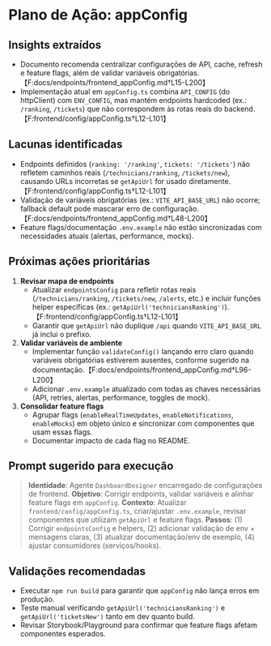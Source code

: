 # Plano de Ação: appConfig

## Insights extraídos
- Documento recomenda centralizar configurações de API, cache, refresh e feature flags, além de validar variáveis obrigatórias.【F:docs/endpoints/frontend_appConfig.md†L15-L200】
- Implementação atual em `appConfig.ts` combina `API_CONFIG` (do httpClient) com `ENV_CONFIG`, mas mantém endpoints hardcoded (ex.: `/ranking`, `/tickets`) que não correspondem às rotas reais do backend.【F:frontend/config/appConfig.ts†L12-L101】

## Lacunas identificadas
- Endpoints definidos (`ranking: '/ranking'`, `tickets: '/tickets'`) não refletem caminhos reais (`/technicians/ranking`, `/tickets/new`), causando URLs incorretas se `getApiUrl` for usado diretamente.【F:frontend/config/appConfig.ts†L12-L101】
- Validação de variáveis obrigatórias (ex.: `VITE_API_BASE_URL`) não ocorre; fallback default pode mascarar erro de configuração.【F:docs/endpoints/frontend_appConfig.md†L48-L200】
- Feature flags/documentação `.env.example` não estão sincronizadas com necessidades atuais (alertas, performance, mocks).

## Próximas ações prioritárias
1. **Revisar mapa de endpoints**  
   - Atualizar `endpointsConfig` para refletir rotas reais (`/technicians/ranking`, `/tickets/new`, `/alerts`, etc.) e incluir funções helper específicas (ex.: `getApiUrl('techniciansRanking')`).【F:frontend/config/appConfig.ts†L12-L101】
   - Garantir que `getApiUrl` não duplique `/api` quando `VITE_API_BASE_URL` já inclui o prefixo.
2. **Validar variáveis de ambiente**  
   - Implementar função `validateConfig()` lançando erro claro quando variáveis obrigatórias estiverem ausentes, conforme sugerido na documentação.【F:docs/endpoints/frontend_appConfig.md†L96-L200】
   - Adicionar `.env.example` atualizado com todas as chaves necessárias (API, retries, alertas, performance, toggles de mock).
3. **Consolidar feature flags**  
   - Agrupar flags (`enableRealTimeUpdates`, `enableNotifications`, `enableMocks`) em objeto único e sincronizar com componentes que usam essas flags.
   - Documentar impacto de cada flag no README.

## Prompt sugerido para execução
> **Identidade**: Agente `DashboardDesigner` encarregado de configurações de frontend.
> **Objetivo**: Corrigir endpoints, validar variáveis e alinhar feature flags em `appConfig`.
> **Contexto**: Atualizar `frontend/config/appConfig.ts`, criar/ajustar `.env.example`, revisar componentes que utilizam `getApiUrl` e feature flags.
> **Passos**: (1) Corrigir `endpointsConfig` e helpers, (2) adicionar validação de env + mensagens claras, (3) atualizar documentação/env de exemplo, (4) ajustar consumidores (serviços/hooks).

## Validações recomendadas
- Executar `npm run build` para garantir que `appConfig` não lança erros em produção.
- Teste manual verificando `getApiUrl('techniciansRanking')` e `getApiUrl('ticketsNew')` tanto em dev quanto build.
- Revisar Storybook/Playground para confirmar que feature flags afetam componentes esperados.
